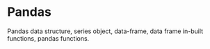 # Pandas
Pandas data structure, series object, data-frame, data frame in-built functions, pandas functions.
